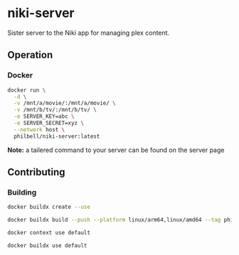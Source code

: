 # niki-server

Sister server to the Niki app for managing plex content.

## Operation

### Docker
```bash
docker run \
  -d \
  -v /mnt/a/movie/:/mnt/a/movie/ \
  -v /mnt/b/tv/:/mnt/b/tv/ \
  -e SERVER_KEY=abc \
  -e SERVER_SECRET=xyz \
  --network host \
  philbell/niki-server:latest
```

**Note:** a tailered command to your server can be found on the server page

## Contributing

### Building
```bash
docker buildx create --use
```
```bash
docker buildx build --push --platform linux/arm64,linux/amd64 --tag philbell/niki-server:1.1.2 -t philbell/niki-server:latest .
```
```bash
docker context use default
```
```bash
docker buildx use default
```